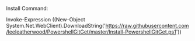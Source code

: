 Install Command:

Invoke-Expression ((New-Object System.Net.WebClient).DownloadString('https://raw.githubusercontent.com/leeleatherwood/PowershellGitGet/master/Install-PowershellGitGet.ps1'))
